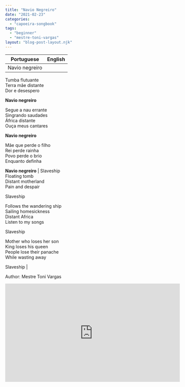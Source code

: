 ```yaml
---
title: "Navio Negreiro"
date: "2021-02-23"
categories: 
  - "capoeira-songbook"
tags: 
  - "beginner"
  - "mestre-toni-vargas"
layout: "blog-post-layout.njk"
---
```


| Portuguese | English |
| --- | --- |
| Navio negreiro  
Tumba flutuante  
Terra mãe distante  
Dor e desespero  
  
**Navio negreiro**  
  
Segue a nau errante  
Singrando saudades  
África distante  
Ouça meus cantares  
  
**Navio negreiro**  
  
Mãe que perde o filho  
Rei perde rainha  
Povo perde o brio  
Enquanto definha  
  
**Navio negreiro** | Slaveship  
Floating tomb  
Distant motherland  
Pain and despair  
  
Slaveship  
  
Follows the wandering ship  
Sailing homesickness  
Distant Africa  
Listen to my songs  
  
Slaveship  
  
Mother who loses her son  
King loses his queen  
People lose their panache  
While wasting away  
  
Slaveship |

<figcaption>

Author: Mestre Toni Vargas

</figcaption>

<iframe width="560" height="315" src="https://www.youtube.com/embed/2gnXVQQTvCA" title="YouTube video player" frameborder="0" allow="accelerometer; autoplay; clipboard-write; encrypted-media; gyroscope; picture-in-picture" allowfullscreen></iframe>
